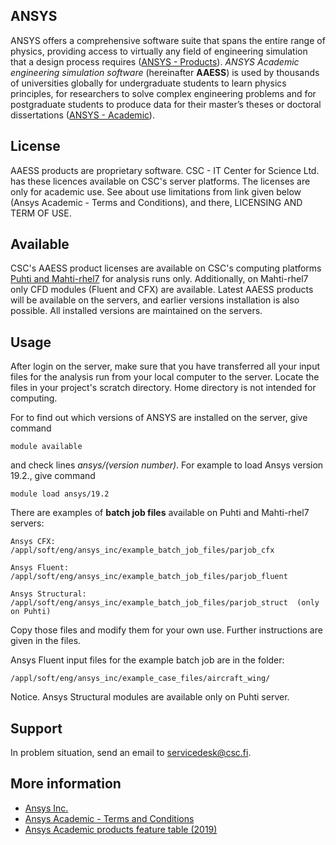 ## ANSYS
ANSYS offers a comprehensive software suite that spans the entire range of physics, providing access to virtually any field of engineering simulation that a design process requires ([ANSYS - Products](https://www.ansys.com/products)). *ANSYS Academic engineering simulation software*  (hereinafter **AAESS**) is used by thousands of universities globally for undergraduate students to learn physics principles, for researchers to solve complex engineering problems and for postgraduate students to produce data for their master’s theses or doctoral dissertations ([ANSYS - Academic](https://www.ansys.com/academic)).

## License

AAESS products are proprietary software. CSC - IT Center for Science Ltd. has these licences available on CSC's server platforms. The licenses are only for academic use.  See about use limitations from link given below (Ansys Academic - Terms and Conditions), and there, LICENSING AND TERM OF USE.

## Available

CSC's AAESS product licenses are available on CSC's computing platforms [Puhti and Mahti-rhel7](../computing/available-systems.md) for analysis runs only. Additionally, on Mahti-rhel7 only CFD modules (Fluent and CFX) are available.  Latest AAESS products will be available on the servers, and earlier versions installation is also possible.  All installed versions are maintained on the servers.  

## Usage

After login on the server, make sure that you have transferred all your input files for the analysis run from your local computer to the server.  Locate the files in your project's scratch directory.  Home directory is not intended for computing.

For to find out which versions of ANSYS are installed on the server, give command

    module available

and check lines *ansys/(version number)*. For example to load Ansys version 19.2., give command

    module load ansys/19.2

There are examples of **batch job files** available on Puhti and Mahti-rhel7 servers:

    Ansys CFX:        /appl/soft/eng/ansys_inc/example_batch_job_files/parjob_cfx

    Ansys Fluent:     /appl/soft/eng/ansys_inc/example_batch_job_files/parjob_fluent

    Ansys Structural: /appl/soft/eng/ansys_inc/example_batch_job_files/parjob_struct  (only on Puhti)

Copy those files and modify them for your own use. Further instructions are given in the files.

Ansys Fluent input files for the example batch job are in the folder:
 
    /appl/soft/eng/ansys_inc/example_case_files/aircraft_wing/
    
Notice.  Ansys Structural modules are available only on Puhti server.

## Support

In problem situation, send an email to servicedesk@csc.fi.

## More information

* [Ansys Inc.](https://www.ansys.com/)
* [Ansys Academic - Terms and Conditions](https://www.ansys.com/academic/terms-and-conditions)
* [Ansys Academic products feature table (2019)](https://www.ansys.com/-/media/ansys/corporate/files/pdf/product/academic/academic-products-features-table-2019-v2.pdf)



